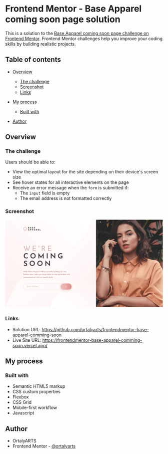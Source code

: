 # Frontend Mentor - Base Apparel coming soon page solution

This is a solution to the [Base Apparel coming soon page challenge on Frontend Mentor](https://www.frontendmentor.io/challenges/base-apparel-coming-soon-page-5d46b47f8db8a7063f9331a0). Frontend Mentor challenges help you improve your coding skills by building realistic projects. 

## Table of contents

- [Overview](#overview)
  - [The challenge](#the-challenge)
  - [Screenshot](#screenshot)
  - [Links](#links)
- [My process](#my-process)
  - [Built with](#built-with)

- [Author](#author)


## Overview

### The challenge

Users should be able to:

- View the optimal layout for the site depending on their device's screen size
- See hover states for all interactive elements on the page
- Receive an error message when the `form` is submitted if:
  - The `input` field is empty
  - The email address is not formatted correctly

### Screenshot

![](screenshot.jpg)


### Links

- Solution URL: https://github.com/ortalyarts/frontendmentor-base-apparel-comming-soon
- Live Site URL: https://frontendmentor-base-apparel-comming-soon.vercel.app/

## My process

### Built with

- Semantic HTML5 markup
- CSS custom properties
- Flexbox
- CSS Grid
- Mobile-first workflow
- Javascript


## Author

- OrtalyARTS
- Frontend Mentor - [@ortalyarts](https://www.frontendmentor.io/profile/ortalyarts)

